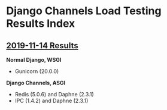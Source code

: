 Django Channels Load Testing Results Index
===============

[2019-11-14 Results](2019-11-14/README.rst) 
---------------

**Normal Django, WSGI**
- Gunicorn (20.0.0)


**Django Channels, ASGI**
- Redis (5.0.6) and Daphne (2.3.1)
- IPC (1.4.2) and Daphne (2.3.1)
